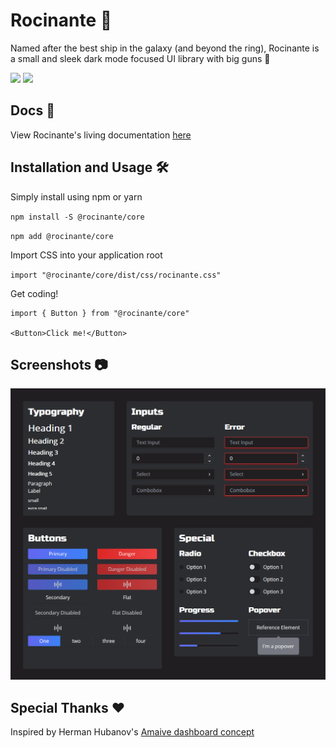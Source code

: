 # Rocinante 🚀

Named after the best ship in the galaxy (and beyond the ring), Rocinante is a small and sleek dark mode focused UI library with big guns 💪

<p>
  <a href="https://www.npmjs.com/package/@rocinante/core"><img  src="https://img.shields.io/npm/v/@rocinante/core?style=for-the-badge"/></a>
<a href="https://bundlephobia.com/result?p=@rocinante/core@latest"><img src="https://img.shields.io/bundlephobia/min/@rocinante/core?style=for-the-badge"/></a>
</p>

## Docs 📕

View Rocinante's living documentation [here](https://rocinantejs.github.io/docs/?path=/docs/rocinante--playground)

## Installation and Usage 🛠

Simply install using npm or yarn

```npm install -S @rocinante/core```

```npm add @rocinante/core```

Import CSS into your application root

```import "@rocinante/core/dist/css/rocinante.css"```

Get coding!

```tsx
import { Button } from "@rocinante/core"

<Button>Click me!</Button>
```

## Screenshots 📷

![Library Image](assets/playground.PNG)

## Special Thanks ❤

Inspired by Herman Hubanov's [Amaive dashboard concept](https://dribbble.com/shots/5668358-Dashboard-Template-Amaive)
